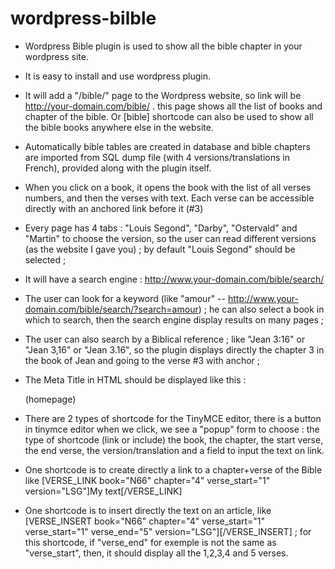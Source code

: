# wordpress-bilble

* Wordpress Bible plugin is used to show all the bible chapter in your wordpress site.

*	It is easy to install and use wordpress plugin.

* It will add a "/bible/" page to the Wordpress website, so link will be http://your-domain.com/bible/ . this page shows all the list of books and chapter of the bible. Or [bible] shortcode can also be used to show all the bible books anywhere else in the website.

*	Automatically bible tables are created in database and bible chapters are imported from SQL dump file (with 4 versions/translations in French), provided along with the plugin itself.

* When you click on a book, it opens the book with the list of all verses numbers, and then the verses with text. Each verse can be accessible directly with an anchored link before it (#3) 

* Every page has 4 tabs : "Louis Segond", "Darby", "Ostervald" and "Martin" to choose the version, so the user can read different versions (as the website I gave you) ; by default "Louis Segond" should be selected ;

* It will have a search engine : http://www.your-domain.com/bible/search/ 

* The user can look for a keyword (like "amour" -- http://www.your-domain.com/bible/search/?search=amour) ; he can also select a book in which to search, then the search engine display results on many pages ;

* The user can also search by a Biblical reference ; like "Jean 3:16" or "Jean 3,16" or "Jean 3.16", so the plugin displays directly the chapter 3 in the book of Jean and going to the verse #3 with anchor ;

* The Meta Title in HTML should be displayed like this :
  <title>Bible en ligne</title> (homepage)
  <title>BookName ChapterNumber:VerseNumber (NameVersersion)</title> <!-- ex : <title>Jean 3:16 (Louis Segond)</title> //-->
  
 * There are 2 types of shortcode for the TinyMCE editor, there is a button in tinymce editor when we click, we see a "popup" form to choose : the type of shortcode (link or include) the book, the chapter, the start verse, the end verse, the version/translation and a field to input the text on link.
  - One shortcode is to create directly a link to a chapter+verse of the Bible like [VERSE_LINK book="N66" chapter="4" verse_start="1" version="LSG"]My text[/VERSE_LINK]

  - One shortcode is to insert directly the text on an article, like [VERSE_INSERT book="N66" chapter="4" verse_start="1" verse_start="1" verse_end="5" version="LSG"][/VERSE_INSERT] ; for this shortcode, if "verse_end" for exemple is not the same as "verse_start", then, it should display all the 1,2,3,4 and 5 verses.
  
